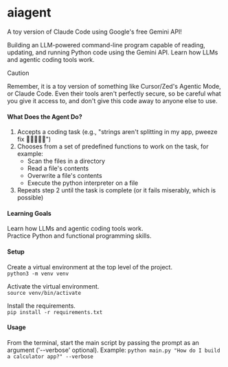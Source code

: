 # aiagent
A toy version of Claude Code using Google's free Gemini API!

Building an LLM-powered command-line program capable of reading, updating, and running Python code using the Gemini API. Learn how LLMs and agentic coding tools work.

> [!CAUTION]  
> Remember, it is a toy version of something like Cursor/Zed's Agentic Mode, or Claude Code.
> Even their tools aren't perfectly secure, so be careful what you give it access to, and don't give this code away to anyone else to use.

#### What Does the Agent Do?

1. Accepts a coding task (e.g., "strings aren't splitting in my app, pweeze fix 🥺👉🏽👈🏽")
2. Chooses from a set of predefined functions to work on the task, for example:
      - Scan the files in a directory
      - Read a file's contents
      - Overwrite a file's contents
      - Execute the python interpreter on a file
3. Repeats step 2 until the task is complete (or it fails miserably, which is possible)

#### Learning Goals
Learn how LLMs and agentic coding tools work. <br>
Practice Python and functional programming skills.

#### Setup
Create a virtual environment at the top level of the project. <br>
```python3 -m venv venv```

Activate the virtual environment. <br>
```source venv/bin/activate```

Install the requirements. <br>
```pip install -r requirements.txt```

#### Usage
From the terminal, start the main script by passing the prompt as an argument ('--verbose' optional).
Example:
```python main.py "How do I build a calculator app?" --verbose```
